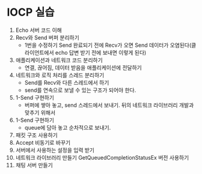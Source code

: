 # IOCP 실습

1. Echo 서버 코드 이해
2. Recv와 Send 버퍼 분리하기
    - 1번을 수정하기 Send 완료되기 전에 Recv가 오면 Send 데이터가 오염된다(클라이언트에서 echo 답변 받기 전에 보내면 이렇게 된다)
3. 애플리케이션과 네트워크 코드 분리하기
    - 연결, 끊어짐, 데이터 받음을 애플리케이션에 전달하기
4. 네트워크와 로직 처리를 스레드 분리하기
    - Send를 Recv와 다른 스레드에서 하기
    - send를 연속으로 보낼 수 있는 구조가 되어야 한다.
5. 1-Send 구현하기
    - 버퍼에 쌓아 놓고, send 스레드에서 보내기. 뒤의 네트워크 라이브러리 개발과 맞추기 위해서
6. 1-Send 구현하기
    - queue에 담아 놓고 순차적으로 보내기.
6. 패킷 구조 사용하기
7. Accept 비동기로 바꾸기
8. 서버에서 사용하는 설정을 입력 받기
9. 네트워크 라이브러리 만들기
    GetQueuedCompletionStatusEx 버전 사용하기
10. 채팅 서버 만들기
